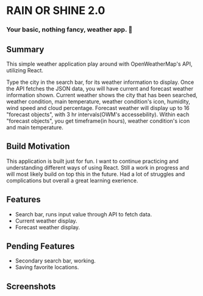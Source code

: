# RAIN OR SHINE 2.0
### Your basic, nothing fancy, weather app. :grimacing:

## Summary
This simple weather application play around with OpenWeatherMap's API, utilizing React. 

Type the city in the search bar, for its weather information to display. Once the API fetches the JSON data, you will have current and forecast weather information shown. Current weather shows the city that has been searched, weather condition, main temperature, weather condition's icon, humidity, wind speed and cloud percentage. Forecast weather will display up to 16 "forecast objects", with 3 hr intervals(OWM's accessebility). Within each "forecast objects", you get timeframe(in hours), weather condition's icon and  main temperature. 

## Build Motivation
This application is built just for fun. I want to continue practicing and understanding different ways of using React.  Still a work in progress and will most likely build on top this in the future. Had a lot of struggles and complications but overall a great learning exerience. 

## Features
- Search bar, runs input value through API to fetch data. 
- Current weather display. 
- Forecast weather display. 

## Pending Features
- Secondary search bar, working. 
- Saving favorite locations. 

## Screenshots
